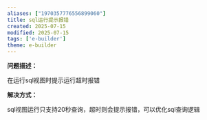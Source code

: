 ```yaml
---
aliases: ["1970357776556899060"]
title: sql运行提示报错
created: 2025-07-15
modified: 2025-07-15
tags: ['e-builder']
theme: e-builder
---
```


**问题描述：**

在运行sql视图时提示运行超时报错

**解决方式：**

sql视图运行只支持20秒查询，超时则会提示报错，可以优化sql查询逻辑